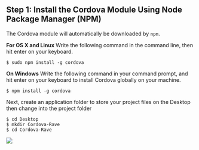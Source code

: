 ## Step 1: Install the Cordova Module Using Node Package Manager (NPM)

The Cordova module will automatically be downloaded by `npm`.

**For OS X and Linux**
Write the following command in the command line, then hit enter on your keyboard.


    
    $ sudo npm install -g cordova
    

**On Windows**
Write the following command in your command prompt, and hit enter on your keyboard to install Cordova globally on your machine.



    
    $ npm install -g cordova
    

Next, create an application folder to store your project files on the Desktop then change into the project folder


    $ cd Desktop
    $ mkdir Cordova-Rave
    $ cd Cordova-Rave

 

![](https://d2mxuefqeaa7sj.cloudfront.net/s_D240AF2A5C6E906EAC4E921F513B0833307F0A58F2FF45FD0E64DA52C21755C0_1522841846226_cordovaCmd1.jpg)